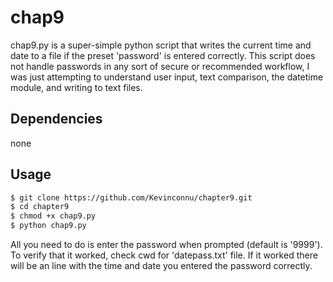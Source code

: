 # chap9
chap9.py is a super-simple python script that writes the current time and date to a file if the preset 'password' is entered correctly.
This script does not handle passwords in any sort of secure or recommended workflow, I was just attempting to understand user input, text comparison, the datetime module, and writing to text files.

## Dependencies
none

## Usage 
```bash
$ git clone https://github.com/Kevinconnu/chapter9.git
$ cd chapter9
$ chmod +x chap9.py
$ python chap9.py
```
All you need to do is enter the password when prompted (default is '9999').
To verify that it worked, check cwd for 'datepass.txt' file. If it worked there will be an line with the time and date you entered the password correctly.
